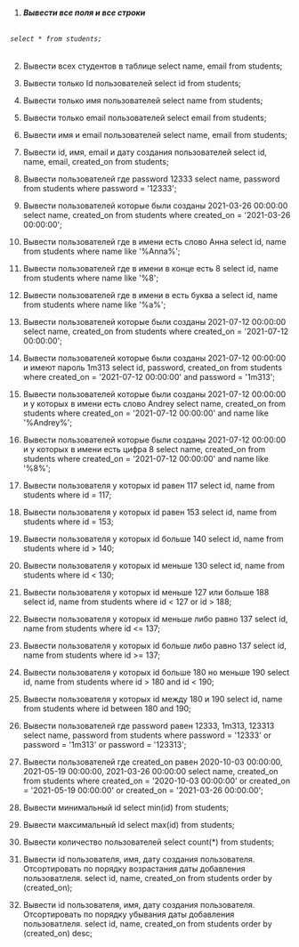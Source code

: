  1. ###### **Вывести все поля и все строки**
###### `select * from students;`

 2. Вывести всех студентов в таблице
select name, email from students;

 3. Вывести только Id пользователей
select id from students; 

 4. Вывести только имя пользователей
select name from students;

 5. Вывести только email пользователей
select email from students;

 6. Вывести имя и email пользователей
select name, email from students;

 7. Вывести id, имя, email и дату создания пользователей
select id, name, email, created_on from students;

 8. Вывести пользователей где password 12333
select name, password from students
where password = '12333';

 9. Вывести пользователей которые были созданы 2021-03-26 00:00:00
select name, created_on from students
where created_on = '2021-03-26 00:00:00';

 10. Вывести пользователей где в имени есть слово Анна
select id, name from students
where name like '%Anna%';

 11. Вывести пользователей где в имени в конце есть 8
select id, name from students
where name like '%8';

 12. Вывести пользователей где в имени в есть буква а
select id, name from students
where name like '%a%';

 13. Вывести пользователей которые были созданы 2021-07-12 00:00:00
select name, created_on from students
where created_on = '2021-07-12 00:00:00';

 14. Вывести пользователей которые были созданы 2021-07-12 00:00:00 и имеют пароль 1m313
select id, password, created_on from students
where created_on = '2021-07-12 00:00:00' and password = '1m313';

 15. Вывести пользователей которые были созданы 2021-07-12 00:00:00 и у которых в имени есть слово Andrey
select name, created_on from students
where created_on = '2021-07-12 00:00:00' and name like '%Andrey%';

 16. Вывести пользователей которые были созданы 2021-07-12 00:00:00 и у которых в имени есть цифра 8
select name, created_on from students
where created_on = '2021-07-12 00:00:00' and name like '%8%';

 17. Вывести пользователя у которых id равен 117
select id, name from students
where id = 117;

 18. Вывести пользователя у которых id равен 153
select id, name from students
where id = 153;

 19. Вывести пользователя у которых id больше 140
select id, name from students
where id > 140;

 20. Вывести пользователя у которых id меньше 130
select id, name from students
where id < 130;

 21. Вывести пользователя у которых id меньше 127 или больше 188
select id, name from students
where id < 127 or id > 188;

 22. Вывести пользователя у которых id меньше либо равно 137
select id, name from students
where id <= 137;

 23. Вывести пользователя у которых id больше либо равно 137
select id, name from students
where id >= 137;

 24. Вывести пользователя у которых id больше 180 но меньше 190
select id, name from students
where id > 180 and id < 190;

 25. Вывести пользователя у которых id между 180 и 190
select id, name from students
where id between 180 and 190;

 26. Вывести пользователей где password равен 12333, 1m313, 123313
select name, password from students
where password = '12333' or password = '1m313' or password = '123313';

 27. Вывести пользователей где created_on равен 2020-10-03 00:00:00, 2021-05-19 00:00:00, 2021-03-26 00:00:00
select name, created_on from students
where created_on = '2020-10-03 00:00:00' or created_on = '2021-05-19 00:00:00' or created_on = '2021-03-26 00:00:00';
 
 28. Вывести минимальный id 
select min(id) from students;

 29. Вывести максимальный id
select max(id) from students;

 30. Вывести количество пользователей
select count(*) from students;

 31. Вывести id пользователя, имя, дату создания пользователя. Отсортировать по порядку возрастания даты добавления пользоватлеля.
select id, name, created_on from students
order by (created_on);

 32. Вывести id пользователя, имя, дату создания пользователя. Отсортировать по порядку убывания даты добавления пользоватлеля.
select id, name, created_on from students
order by (created_on) desc;
